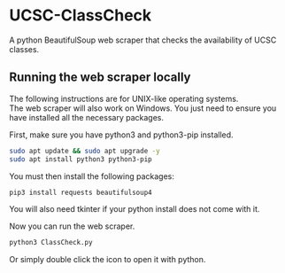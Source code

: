 # UCSC-ClassCheck
A python BeautifulSoup web scraper that checks the availability of UCSC classes.    
  
## Running the web scraper locally
The following instructions are for UNIX-like operating systems.  
The web scraper will also work on Windows. You just need to ensure you have installed all the necessary packages.  

First, make sure you have python3 and python3-pip installed.  
```bash
sudo apt update && sudo apt upgrade -y
sudo apt install python3 python3-pip
```
  
You must then install the following packages:  
```bash
pip3 install requests beautifulsoup4
```
  
You will also need tkinter if your python install does not come with it.  
  
Now you can run the web scraper.  
```bash
python3 ClassCheck.py
```
  
Or simply double click the icon to open it with python.
